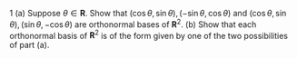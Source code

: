 1 (a) Suppose $\theta \in \mathbf{R}$. Show that $(\cos \theta, \sin \theta),(-\sin \theta, \cos \theta)$ and $(\cos \theta, \sin \theta),(\sin \theta,-\cos \theta)$ are orthonormal bases of $\mathbf{R}^{2}$.
(b) Show that each orthonormal basis of $\mathbf{R}^{2}$ is of the form given by one of the two possibilities of part (a).
